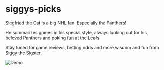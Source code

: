# siggys-picks

Siegfried the Cat is a big NHL fan.
Especially the Panthers!

He summarizes games in his special style, always looking out for his beloved Panthers and poking fun at the Leafs.  

Stay tuned for game reviews, betting odds and more wisdom and fun from Siggy the Sigster.
 
 ![Demo](./siggys-picks.gif)